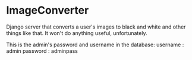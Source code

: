 # ImageConverter
Django server that converts a user's images to black and white and other things like that.
It won't do anything useful, unfortunately.

This is the admin's password and username in the database:
username : admin
password : adminpass
